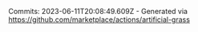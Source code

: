 Commits: 2023-06-11T20:08:49.609Z - Generated via https://github.com/marketplace/actions/artificial-grass
<br>
